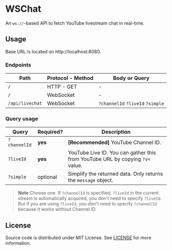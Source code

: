 # WSChat

An `ws://`-based API to fetch YouTube livestream chat in real-time.

## Usage

Base URL is located on http://localhost:8080.

### Endpoints

| Path            | Protocol - Method | Body or Query                    |
| --------------- | ----------------- | -------------------------------- |
| `/`             | HTTP - GET        | -                                |
| `/`             | WebSocket         | -                                |
| `/api/livechat` | WebSocket         | `?channelId` `?liveId` `?simple` |

### Query usage

| Query        | Required? | Description                                                                   |
| ------------ | --------- | ----------------------------------------------------------------------------- |
| `?channelId` | **yes**   | **[Recommended]** YouTube Channel ID.                                         |
| `?liveId`    | **yes**   | YouTube Live ID. You can gather this from YouTube URL by copying `?v=` value. |
| `?simple`    | optional  | Simplify the returned data. Only returns the `message` object.                |

> **Note**
> Choose one. If `?channelId` is specified, `?liveId` in the current stream is automatically acquired, you don't need to specify `?liveId`.
> But if you are using `?liveId`, you don't need to specify `?channelId` because it works without Channel ID.

## License

Source code is distributed under MIT License. See [LICENSE](./LICENSE) for more information.
